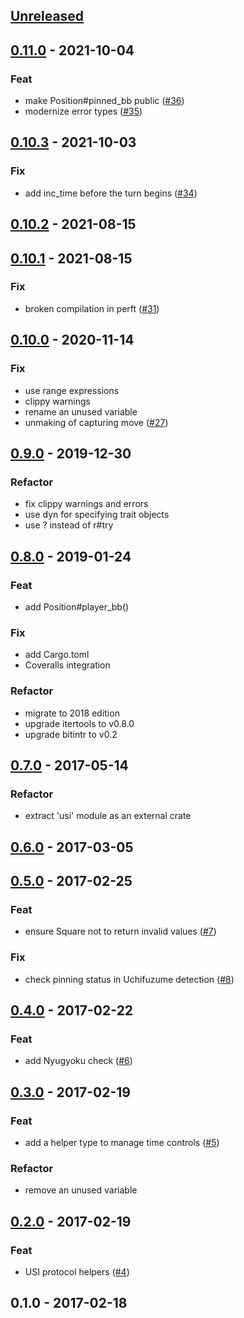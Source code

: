 <a name="unreleased"></a>
## [Unreleased]


<a name="0.11.0"></a>
## [0.11.0] - 2021-10-04
### Feat
- make Position#pinned_bb public ([#36](https://github.com/nozaq/shogi-rs/issues/36))
- modernize error types ([#35](https://github.com/nozaq/shogi-rs/issues/35))


<a name="0.10.3"></a>
## [0.10.3] - 2021-10-03
### Fix
- add inc_time before the turn begins ([#34](https://github.com/nozaq/shogi-rs/issues/34))


<a name="0.10.2"></a>
## [0.10.2] - 2021-08-15

<a name="0.10.1"></a>
## [0.10.1] - 2021-08-15
### Fix
- broken compilation in perft ([#31](https://github.com/nozaq/shogi-rs/issues/31))


<a name="0.10.0"></a>
## [0.10.0] - 2020-11-14
### Fix
- use range expressions
- clippy warnings
- rename an unused variable
- unmaking of capturing move ([#27](https://github.com/nozaq/shogi-rs/issues/27))


<a name="0.9.0"></a>
## [0.9.0] - 2019-12-30
### Refactor
- fix clippy warnings and errors
- use dyn for specifying trait objects
- use ? instead of r#try


<a name="0.8.0"></a>
## [0.8.0] - 2019-01-24
### Feat
- add Position#player_bb()

### Fix
- add Cargo.toml
- Coveralls integration

### Refactor
- migrate to 2018 edition
- upgrade itertools to v0.8.0
- upgrade bitintr to v0.2


<a name="0.7.0"></a>
## [0.7.0] - 2017-05-14
### Refactor
- extract 'usi' module as an external crate


<a name="0.6.0"></a>
## [0.6.0] - 2017-03-05

<a name="0.5.0"></a>
## [0.5.0] - 2017-02-25
### Feat
- ensure Square not to return invalid values ([#7](https://github.com/nozaq/shogi-rs/issues/7))

### Fix
- check pinning status in Uchifuzume detection ([#8](https://github.com/nozaq/shogi-rs/issues/8))


<a name="0.4.0"></a>
## [0.4.0] - 2017-02-22
### Feat
- add Nyugyoku check ([#6](https://github.com/nozaq/shogi-rs/issues/6))


<a name="0.3.0"></a>
## [0.3.0] - 2017-02-19
### Feat
- add a helper type to manage time controls ([#5](https://github.com/nozaq/shogi-rs/issues/5))

### Refactor
- remove an unused variable


<a name="0.2.0"></a>
## [0.2.0] - 2017-02-19
### Feat
- USI protocol helpers ([#4](https://github.com/nozaq/shogi-rs/issues/4))


<a name="0.1.0"></a>
## 0.1.0 - 2017-02-18

[Unreleased]: https://github.com/nozaq/shogi-rs/compare/0.11.0...HEAD
[0.11.0]: https://github.com/nozaq/shogi-rs/compare/0.10.3...0.11.0
[0.10.3]: https://github.com/nozaq/shogi-rs/compare/0.10.2...0.10.3
[0.10.2]: https://github.com/nozaq/shogi-rs/compare/0.10.1...0.10.2
[0.10.1]: https://github.com/nozaq/shogi-rs/compare/0.10.0...0.10.1
[0.10.0]: https://github.com/nozaq/shogi-rs/compare/0.9.0...0.10.0
[0.9.0]: https://github.com/nozaq/shogi-rs/compare/0.8.0...0.9.0
[0.8.0]: https://github.com/nozaq/shogi-rs/compare/0.7.0...0.8.0
[0.7.0]: https://github.com/nozaq/shogi-rs/compare/0.6.0...0.7.0
[0.6.0]: https://github.com/nozaq/shogi-rs/compare/0.5.0...0.6.0
[0.5.0]: https://github.com/nozaq/shogi-rs/compare/0.4.0...0.5.0
[0.4.0]: https://github.com/nozaq/shogi-rs/compare/0.3.0...0.4.0
[0.3.0]: https://github.com/nozaq/shogi-rs/compare/0.2.0...0.3.0
[0.2.0]: https://github.com/nozaq/shogi-rs/compare/0.1.0...0.2.0
